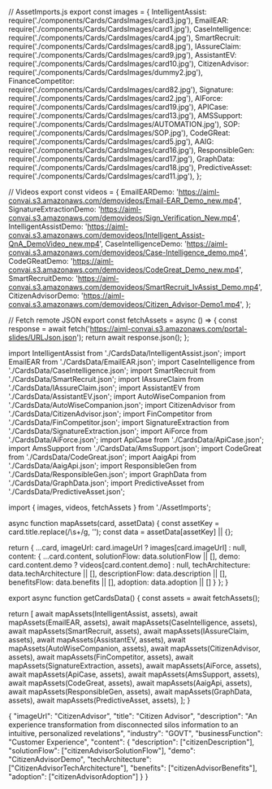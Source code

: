 // AssetImports.js
export const images = {
  IntelligentAssist: require('./components/Cards/CardsImages/card3.jpg'),
  EmailEAR: require('./components/Cards/CardsImages/card1.jpg'),
  CaseIntelligence: require('./components/Cards/CardsImages/card4.jpg'),
  SmartRecruit: require('./components/Cards/CardsImages/card8.jpg'),
  IAssureClaim: require('./components/Cards/CardsImages/card9.jpg'),
  AssistantEV: require('./components/Cards/CardsImages/card10.jpg'),
  CitizenAdvisor: require('./components/Cards/CardsImages/dummy2.jpg'),
  FinanceCompetitor: require('./components/Cards/CardsImages/card82.jpg'),
  Signature: require('./components/Cards/CardsImages/card2.jpg'),
  AIForce: require('./components/Cards/CardsImages/card19.jpg'),
  APICase: require('./components/Cards/CardsImages/card13.jpg'),
  AMSSupport: require('./components/Cards/CardsImages/AUTOMATION.jpg'),
  SOP: require('./components/Cards/CardsImages/SOP.jpg'),
  CodeGReat: require('./components/Cards/CardsImages/card5.jpg'),
  AAIG: require('./components/Cards/CardsImages/card16.jpg'),
  ResponsibleGen: require('./components/Cards/CardsImages/card17.jpg'),
  GraphData: require('./components/Cards/CardsImages/card18.jpg'),
  PredictiveAsset: require('./components/Cards/CardsImages/card11.jpg'),
};

// Videos
export const videos = {
  EmailEARDemo: 'https://aiml-convai.s3.amazonaws.com/demovideos/Email-EAR_Demo_new.mp4',
  SignatureExtractionDemo: 'https://aiml-convai.s3.amazonaws.com/demovideos/Sign_Verification_New.mp4',
  IntelligentAssistDemo: 'https://aiml-convai.s3.amazonaws.com/demovideos/Intelligent_Assist-QnA_DemoVideo_new.mp4',
  CaseIntelligenceDemo: 'https://aiml-convai.s3.amazonaws.com/demovideos/Case-Intelligence_demo.mp4',
  CodeGReatDemo: 'https://aiml-convai.s3.amazonaws.com/demovideos/CodeGreat_Demo_new.mp4',
  SmartRecruitDemo: 'https://aiml-convai.s3.amazonaws.com/demovideos/SmartRecruit_IvAssist_Demo.mp4',
  CitizenAdvisorDemo: 'https://aiml-convai.s3.amazonaws.com/demovideos/Citizen_Advisor-Demo1.mp4',
};

// Fetch remote JSON
export const fetchAssets = async () => {
  const response = await fetch('https://aiml-convai.s3.amazonaws.com/portal-slides/URLJson.json');
  return await response.json();
};






import IntelligentAssist from './CardsData/IntelligentAssist.json';
import EmailEAR from './CardsData/EmailEAR.json';
import CaseIntelligence from './CardsData/CaseIntelligence.json';
import SmartRecruit from './CardsData/SmartRecruit.json';
import IAssureClaim from './CardsData/IAssureClaim.json';
import AssistantEV from './CardsData/AssistantEV.json';
import AutoWiseCompanion from './CardsData/AutoWiseCompanion.json';
import CitizenAdvisor from './CardsData/CitizenAdvisor.json';
import FinCompetitor from './CardsData/FinCompetitor.json';
import SignatureExtraction from './CardsData/SignatureExtraction.json';
import AiForce from './CardsData/AiForce.json';
import ApiCase from './CardsData/ApiCase.json';
import AmsSupport from './CardsData/AmsSupport.json';
import CodeGreat from './CardsData/CodeGreat.json';
import AaigApi from './CardsData/AaigApi.json';
import ResponsibleGen from './CardsData/ResponsibleGen.json';
import GraphData from './CardsData/GraphData.json';
import PredictiveAsset from './CardsData/PredictiveAsset.json';

import { images, videos, fetchAssets } from './AssetImports';

async function mapAssets(card, assetData) {
  const assetKey = card.title.replace(/\s+/g, '');
  const data = assetData[assetKey] || {};

  return {
    ...card,
    imageUrl: card.imageUrl ? images[card.imageUrl] : null,
    content: {
      ...card.content,
      solutionFlow: data.solutionFlow || [],
      demo: card.content.demo ? videos[card.content.demo] : null,
      techArchitecture: data.techArchitecture || [],
      descriptionFlow: data.description || [],
      benefitsFlow: data.benefits || [],
      adoption: data.adoption || []
    }
  };
}

export async function getCardsData() {
  const assets = await fetchAssets();
  
  return [
    await mapAssets(IntelligentAssist, assets),
    await mapAssets(EmailEAR, assets),
    await mapAssets(CaseIntelligence, assets),
    await mapAssets(SmartRecruit, assets),
    await mapAssets(IAssureClaim, assets),
    await mapAssets(AssistantEV, assets),
    await mapAssets(AutoWiseCompanion, assets),
    await mapAssets(CitizenAdvisor, assets),
    await mapAssets(FinCompetitor, assets),
    await mapAssets(SignatureExtraction, assets),
    await mapAssets(AiForce, assets),
    await mapAssets(ApiCase, assets),
    await mapAssets(AmsSupport, assets),
    await mapAssets(CodeGreat, assets),
    await mapAssets(AaigApi, assets),
    await mapAssets(ResponsibleGen, assets),
    await mapAssets(GraphData, assets),
    await mapAssets(PredictiveAsset, assets),
  ];
}


{
  "imageUrl": "CitizenAdvisor",
  "title": "Citizen Advisor",
  "description": "An experience transformation from disconnected silos information to an intuitive, personalized revelations",
  "industry": "GOVT",
  "businessFunction": "Customer Experience",
  "content": {
    "description": ["citizenDescription"],
    "solutionFlow": ["citizenAdvisorSolutionFlow"],
    "demo": "CitizenAdvisorDemo",
    "techArchitecture": ["CitizenAdvisorTechArchitecture"],
    "benefits": ["citizenAdvisorBenefits"],
    "adoption": ["citizenAdvisorAdoption"]
  }
}
